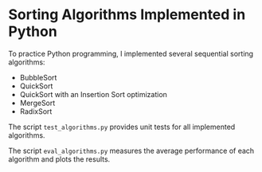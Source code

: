 # Sorting Algorithms Implemented in Python

To practice Python programming, I implemented several sequential sorting algorithms:
- BubbleSort
- QuickSort
- QuickSort with an Insertion Sort optimization
- MergeSort
- RadixSort

The script `test_algorithms.py` provides unit tests for all implemented algorithms. 

The script  `eval_algorithms.py` measures the average performance of each algorithm and plots the results. 